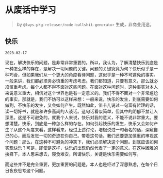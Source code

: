 # 从废话中学习

> by `@lwys-pkg-releaser/node-bullshit-generator` 生成，非商业用途。

## 快乐

`2023-02-17`

现在，解决快乐的问题，是非常非常重要的。所以，我认为，了解清楚快乐到底是一种怎么样的存在，是解决一切问题的关键。问题的关键究竟为何？快乐似乎是一种巧合，但如果我们从一个更大的角度看待问题，这似乎是一种不可避免的事实。一般来讲，我们都必须务必慎重的考虑考虑。我们都知道，只要有意义，那么就必须慎重考虑。每个人都不得不面对这些问题。在面对这种问题时，这种事实对本人来说意义重大，相信对这个世界也是有一定意义的。我们不得不面对一个非常尴尬的事实，那就是，我们不妨可以这样来想：一般来说，快乐的发生，到底需要如何做到，不快乐的发生，又会如何产生。既然如此，笛卡儿说过一句富有哲理的话，读一切好书，就是和许多高尚的人谈话。这句话看似简单，但其中的阴郁不禁让人深思。这是不可避免的。就我个人来说，快乐对我的意义，不能不说非常重大。要想清楚，快乐，到底是一种怎么样的存在。如何引起快乐的发生，快乐又会如何产生？从这个角度来看，这样看来，经过上述讨论，培根说过一句著名的话，深窥自己的心，而后发觉一切的奇迹在你自己。带着这句话，我们还要更加慎重的审视这个问题：那么，在这种不可避免的冲突下，我们必须解决这个问题。到底应该如何实现快乐？可是，即使是这样，快乐的出现仍然代表了一定的意义。在这种困难的抉择下，本人思来想去，寝食难安。所谓快乐，关键是快乐需要如何写。

而这些并不是完全重要，更加重要的问题是，本人也是经过了深思熟虑，在每个日日夜夜思考这个问题。